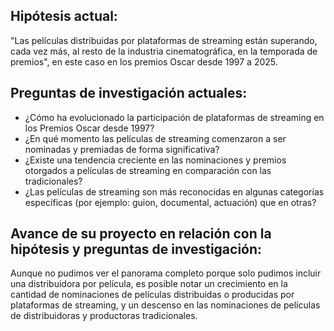 ## Hipótesis actual: 
"Las películas distribuidas por plataformas de streaming están superando, cada vez más, al resto de la industria cinematográfica, en la temporada de premios", en este caso en los premios Oscar desde 1997 a 2025.

## Preguntas de investigación actuales:
+ ¿Cómo ha evolucionado la participación de plataformas de streaming en los Premios Oscar desde 1997?
+ ¿En qué momento las películas de streaming comenzaron a ser nominadas y premiadas de forma significativa?
+ ¿Existe una tendencia creciente en las nominaciones y premios otorgados a películas de streaming en comparación con las tradicionales?
+ ¿Las películas de streaming son más reconocidas en algunas categorías específicas (por ejemplo: guion, documental, actuación) que en otras?

## Avance de su proyecto en relación con la hipótesis y preguntas de investigación:
Aunque no pudimos ver el panorama completo porque solo pudimos incluir una distribuidora por película, es posible notar un crecimiento en la cantidad de nominaciones de películas distribuidas o producidas por plataformas de streaming, y un descenso en las nominaciones de películas de distribuidoras y productoras tradicionales. 